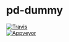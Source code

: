 # pd-dummy

[![Travis](https://img.shields.io/travis/pierreguillot/pd-dummy.svg?label=travis)](https://travis-ci.org/pierreguillot/pd-dummy)  
[![Appveyor](https://img.shields.io/appveyor/ci/pierreguillot/pd-dummy.svg?label=appveyor)](https://ci.appveyor.com/project/pierreguillot/pd-dummy/history)  
